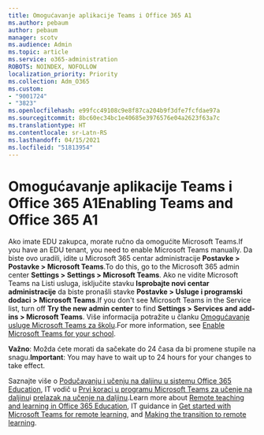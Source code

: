 ```yaml
---
title: Omogućavanje aplikacije Teams i Office 365 A1
ms.author: pebaum
author: pebaum
manager: scotv
ms.audience: Admin
ms.topic: article
ms.service: o365-administration
ROBOTS: NOINDEX, NOFOLLOW
localization_priority: Priority
ms.collection: Adm_O365
ms.custom:
- "9001724"
- "3823"
ms.openlocfilehash: e99fcc49108c9e8f87ca204b9f3dfe7fcfdae97a
ms.sourcegitcommit: 8bc60ec34bc1e40685e3976576e04a2623f63a7c
ms.translationtype: HT
ms.contentlocale: sr-Latn-RS
ms.lasthandoff: 04/15/2021
ms.locfileid: "51813954"
---
```

# <a name="enabling-teams-and-office-365-a1"></a><span data-ttu-id="5f994-102">Omogućavanje aplikacije Teams i Office 365 A1</span><span class="sxs-lookup"><span data-stu-id="5f994-102">Enabling Teams and Office 365 A1</span></span>

<span data-ttu-id="5f994-103">Ako imate EDU zakupca, morate ručno da omogućite Microsoft Teams.</span><span class="sxs-lookup"><span data-stu-id="5f994-103">If you have an EDU tenant, you need to enable Microsoft Teams manually.</span></span> <span data-ttu-id="5f994-104">Da biste ovo uradili, idite u Microsoft 365 centar administracije **Postavke > Postavke > Microsoft Teams**.</span><span class="sxs-lookup"><span data-stu-id="5f994-104">To do this, go to the Microsoft 365 admin center **Settings > Settings > Microsoft Teams**.</span></span> <span data-ttu-id="5f994-105">Ako ne vidite Microsoft Teams na Listi usluga, isključite stavku **Isprobajte novi centar administracije** da biste pronašli stavke **Postavke > Usluge i programski dodaci > Microsoft Teams**.</span><span class="sxs-lookup"><span data-stu-id="5f994-105">If you don't see Microsoft Teams in the Service list, turn off **Try the new admin center** to find **Settings > Services and add-ins > Microsoft Teams**.</span></span> <span data-ttu-id="5f994-106">Više informacija potražite u članku [Omogućavanje usluge Microsoft Teams za školu](https://docs.microsoft.com/microsoft-365/education/intune-edu-trial/enable-microsoft-teams#enable-microsoft-teams-for-your-school-1).</span><span class="sxs-lookup"><span data-stu-id="5f994-106">For more information, see [Enable Microsoft Teams for your school](https://docs.microsoft.com/microsoft-365/education/intune-edu-trial/enable-microsoft-teams#enable-microsoft-teams-for-your-school-1).</span></span>

<span data-ttu-id="5f994-107">**Važno**: Možda ćete morati da sačekate do 24 časa da bi promene stupile na snagu.</span><span class="sxs-lookup"><span data-stu-id="5f994-107">**Important**: You may have to wait up to 24 hours for your changes to take effect.</span></span> 

<span data-ttu-id="5f994-108">Saznajte više o [Podučavanju i učenju na daljinu u sistemu Office 365 Education](https://support.office.com/article/remote-teaching-and-learning-in-office-365-education-f651ccae-7b65-478b-8366-51bb884025c4), IT vodič u [Prvi koraci u programu Microsoft Teams za učenje na daljinu](https://docs.microsoft.com/MicrosoftTeams/remote-learning-edu)i [prelazak na učenje na daljinu](https://www.microsoft.com/education/remote-learning).</span><span class="sxs-lookup"><span data-stu-id="5f994-108">Learn more about [Remote teaching and learning in Office 365 Education](https://support.office.com/article/remote-teaching-and-learning-in-office-365-education-f651ccae-7b65-478b-8366-51bb884025c4), IT guidance in [Get started with Microsoft Teams for remote learning](https://docs.microsoft.com/MicrosoftTeams/remote-learning-edu), and [Making the transition to remote learning](https://www.microsoft.com/education/remote-learning).</span></span>